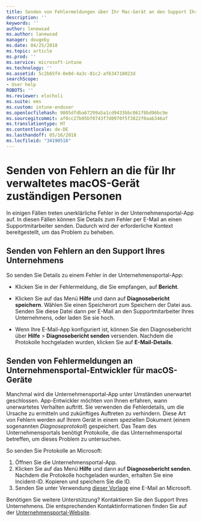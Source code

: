 ```yaml
---
title: Senden von Fehlermeldungen über Ihr Mac-Gerät an den Support Ihres Unternehmens | Microsoft-Dokumentation
description: ''
keywords: ''
author: lenewsad
ms.author: lanewsad
manager: dougeby
ms.date: 04/25/2018
ms.topic: article
ms.prod: ''
ms.service: microsoft-intune
ms.technology: ''
ms.assetid: 5c2b65f4-0e0d-4a3c-81c2-af634718023d
searchScope:
- User help
ROBOTS: ''
ms.reviewer: elocholi
ms.suite: ems
ms.custom: intune-enduser
ms.openlocfilehash: 9805dfdba67299a5a1cd9433bbc061f8bd96bc9e
ms.sourcegitcommit: af0cc27b05bf0743f7d0970f5f3822f0aab346af
ms.translationtype: HT
ms.contentlocale: de-DE
ms.lasthandoff: 05/16/2018
ms.locfileid: "34190518"
---
```

# <a name="submit-errors-to-the-right-people-for-your-managed-macos-device"></a>Senden von Fehlern an die für Ihr verwaltetes macOS-Gerät zuständigen Personen

In einigen Fällen treten unerklärliche Fehler in der Unternehmensportal-App auf. In diesen Fällen können Sie Details zum Fehler per E-Mail an einen Supportmitarbeiter senden. Dadurch wird der erforderliche Kontext bereitgestellt, um das Problem zu beheben.

## <a name="send-errors-to-your-company-support"></a>Senden von Fehlern an den Support Ihres Unternehmens

So senden Sie Details zu einem Fehler in der Unternehmensportal-App:

-   Klicken Sie in der Fehlermeldung, die Sie empfangen, auf **Bericht**.

-   Klicken Sie auf das Menü **Hilfe** und dann auf **Diagnosebericht speichern**. Wählen Sie einen Speicherort zum Speichern der Datei aus. Senden Sie diese Datei dann per E-Mail an den Supportmitarbeiter Ihres Unternehmens, oder laden Sie sie hoch.

-   Wenn Ihre E-Mail-App konfiguriert ist, können Sie den Diagnosebericht über **Hilfe** > **Diagnosebericht senden** versenden. Nachdem die Protokolle hochgeladen wurden, klicken Sie auf **E-Mail-Details**.

## <a name="send-errors-to-the-company-portal-developers-for-macos-devices"></a>Senden von Fehlermeldungen an Unternehmensportal-Entwickler für macOS-Geräte

Manchmal wird die Unternehmensportal-App unter Umständen unerwartet geschlossen. App-Entwickler möchten von Ihnen erfahren, wann unerwartetes Verhalten auftritt. Sie verwenden die Fehlerdetails, um die Ursache zu ermitteln und zukünftiges Auftreten zu verhindern. Diese Art von Fehlern werden auf Ihrem Gerät in einem speziellen Dokument (einem sogenannten _Diagnoseprotokoll_) gespeichert. Das Team des Unternehmensportals benötigt Protokolle, die das Unternehmensportal betreffen, um dieses Problem zu untersuchen.

So senden Sie Protokolle an Microsoft:

1.  Öffnen Sie die Unternehmensportal-App.
2.  Klicken Sie auf das Menü **Hilfe** und dann auf **Diagnosebericht senden**.  Nachdem die Protokolle hochgeladen wurden, erhalten Sie eine Incident-ID. Kopieren und speichern Sie die ID.
3.  Senden Sie unter Verwendung <a href="mailto:IntuneCPiOSfeedback@microsoft.com?subject=My Company Portal App Closed Unexpectedly&body=Paste your incident ID and describe the incident here.">dieser Vorlage</a> eine E-Mail an Microsoft.

Benötigen Sie weitere Unterstützung? Kontaktieren Sie den Support Ihres Unternehmens. Die entsprechenden Kontaktinformationen finden Sie auf der [Unternehmensportal-Website](https://portal.manage.microsoft.com#HelpDeskDialog).
